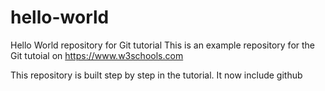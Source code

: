 # hello-world
Hello World repository for Git tutorial
This is an example repository for the Git tutoial on https://www.w3schools.com

This repository is built step by step in the tutorial.
It now include github
